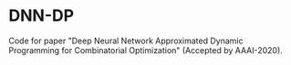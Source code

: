 # DNN-DP
Code for paper "Deep Neural Network Approximated Dynamic Programming for Combinatorial Optimization" (Accepted by AAAI-2020). 

